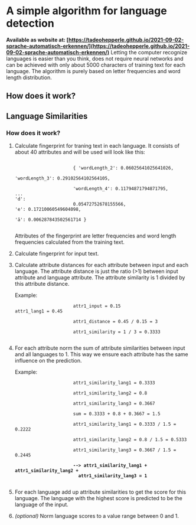 # A simple algorithm for language detection

**Available as website at: [https://tadeohepperle.github.io/2021-09-02-sprache-automatisch-erkennen/](https://tadeohepperle.github.io/2021-09-02-sprache-automatisch-erkennen/)**
Letting the computer recognize languages is easier than you think, does not require neural networks and can be achieved with only about 5000 characters of training text for each language. The algorithm is purely based on letter frequencies and word length distribution.

## How does it work?

## Language Similarities

<h3>How does it work?</h3>
              <ol>
                <li>
                  <p>
                    Calculate fingerprint for traning text in each language. It
                    consists of about 40 attributes and will be used will look
                    like this:
                  </p>
                  <p>
                    <code>
                      { 'wordLength_2': 0.06025641025641026,
                      <br />'wordLength_3': 0.29102564102564105,<br />
                      'wordLength_4': 0.11794871794871795, <br />... <br />'d':
                      0.05472752678155566, <br />'e': 0.17210060549604098,
                      <br />'ä': 0.006287843502561714 }
                    </code>
                  </p>
                  <p>
                    Attributes of the fingerprint are letter frequencies and
                    word length frequencies calculated from the training text.
                  </p>
                </li>
                <li><p>Calculate fingerprint for input text.</p></li>
                <li>
                  <p>
                    Calculate attribute distances for each attribute between
                    input and each language. The attribute distance is just the
                    ratio (>1) between input attribute and language attribute.
                    The attribute similarity is 1 divided by this attribute
                    distance.
                  </p>
                  <p>
                    Example:<br />
                    <code>
                      attr1_input = 0.15 <br />attr1_lang1 = 0.45 <br />
                      attr1_distance = 0.45 / 0.15 = 3 <br />
                      attr1_similarity = 1 / 3 = 0.3333
                    </code>
                  </p>
                </li>
                <li>
                  <p>
                    For each attribute norm the sum of attribute similarities
                    between input and all languages to 1. This way we ensure
                    each attribute has the same influence on the prediction.
                  </p>
                  <p>
                    Example:<br />
                    <code>
                      attr1_similarity_lang1 = 0.3333 <br />
                      attr1_similarity_lang2 = 0.8 <br />
                      attr1_similarity_lang3 = 0.3667 <br />
                      sum = 0.3333 + 0.8 + 0.3667 = 1.5 <br />
                      attr1_similarity_lang1 = 0.3333 / 1.5 = 0.2222<br />
                      attr1_similarity_lang2 = 0.8 / 1.5 = 0.5333<br />
                      attr1_similarity_lang3 = 0.3667 / 1.5 = 0.2445<br />
                      <b class="text-success"
                        >--> attr1_similarity_lang1 + attr1_similarity_lang2 +
                        attr1_similarity_lang3 = 1</b
                      >
                    </code>
                  </p>
                </li>
                <li>
                  <p>
                    For each language add up attribute similarities to get the
                    score for this language. The language with the highest score
                    is predicted to be the language of the input.
                  </p>
                </li>
                <li>
                  <p>
                    <i>(optional)</i> Norm language scores to a value range
                    between 0 and 1.
                  </p>
                </li>
              </ol>
